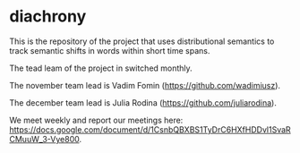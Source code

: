 # diachrony
This is the repository of the project that uses distributional semantics to track semantic shifts in words within short time spans.

The tead leam of the project in switched monthly.

The november team lead is Vadim Fomin (https://github.com/wadimiusz).

The december team lead is Julia Rodina (https://github.com/juliarodina).

We meet weekly and report our meetings here: https://docs.google.com/document/d/1CsnbQBXBS1TyDrC6HXfHDDvl1SvaRCMuuW_3-Vye800.

